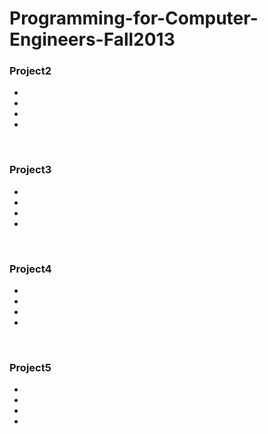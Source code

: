# Programming-for-Computer-Engineers-Fall2013

<h3>Project2</h3>
<ul>
<li></li>
<li></li>
<li></li>
<li></li>
</ul>
<br>
<h3>Project3</h3>
<ul>
<li></li>
<li></li>
<li></li>
<li></li>
</ul>
<br>
<h3>Project4</h3>
<ul>
<li></li>
<li></li>
<li></li>
<li></li>
</ul>
<br>
<h3>Project5</h3>
<ul>
<li></li>
<li></li>
<li></li>
<li></li>
</ul>
<br>
